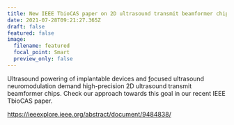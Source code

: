 ```yaml
---
title: New IEEE TbioCAS paper on 2D ultrasound transmit beamformer chips.
date: 2021-07-28T09:21:27.365Z
draft: false
featured: false
image:
  filename: featured
  focal_point: Smart
  preview_only: false
---
```

Ultrasound powering of implantable devices and [f](https://twitter.com/hashtag/focusedultrasound?src=hashtag_click)ocused ultrasound neuromodulation demand high-precision 2D ultrasound transmit beamformer chips. Check our approach towards this goal in our recent IEEE TbioCAS paper.

https://ieeexplore.ieee.org/abstract/document/9484838/